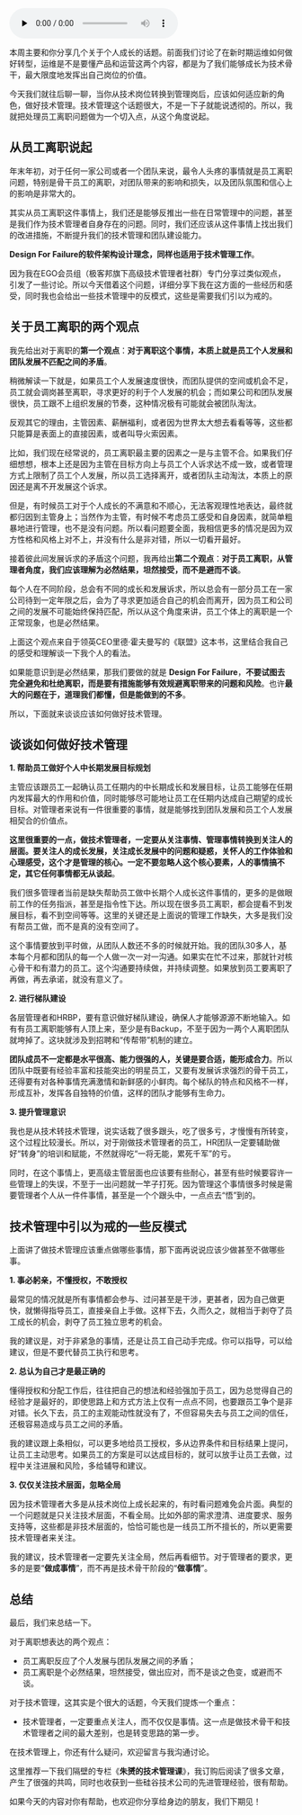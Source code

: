 <audio id="audio" title="41 | 冷静下来想想，员工离职这事真能“防得住”吗？" controls="" preload="none"><source id="mp3" src="https://static001.geekbang.org/resource/audio/1e/a8/1ed2c5218b333207090804e423d1f6a8.mp3"></audio>

本周主要和你分享几个关于个人成长的话题。前面我们讨论了在新时期运维如何做好转型，运维是不是要懂产品和运营这两个内容，都是为了我们能够成长为技术骨干，最大限度地发挥出自己岗位的价值。

今天我们就往后聊一聊，当你从技术岗位转换到管理岗后，应该如何适应新的角色，做好技术管理。技术管理这个话题很大，不是一下子就能说透彻的。所以，我就把处理员工离职问题做为一个切入点，从这个角度说起。

## 从员工离职说起

年末年初，对于任何一家公司或者一个团队来说，最令人头疼的事情就是员工离职问题，特别是骨干员工的离职，对团队带来的影响和损失，以及团队氛围和信心上的影响是非常大的。

其实从员工离职这件事情上，我们还是能够反推出一些在日常管理中的问题，甚至是我们作为技术管理者自身存在的问题。同时，我们还应该从这件事情上找出我们的改进措施，不断提升我们的技术管理和团队建设能力。

**Design For Failure的软件架构设计理念，同样也适用于技术管理工作**。

因为我在EGO会员组（极客邦旗下高级技术管理者社群）专门分享过类似观点，引发了一些讨论。所以今天借着这个问题，详细分享下我在这方面的一些经历和感受，同时我也会给出一些技术管理中的反模式，这些是需要我们引以为戒的。

## 关于员工离职的两个观点

我先给出对于离职的**第一个观点**：**对于离职这个事情，本质上就是员工个人发展和团队发展不匹配之间的矛盾**。

稍微解读一下就是，如果员工个人发展速度很快，而团队提供的空间或机会不足，员工就会调岗甚至离职，寻求更好的利于个人发展的机会；而如果公司和团队发展很快，员工跟不上组织发展的节奏，这种情况极有可能就会被团队淘汰。

反观其它的理由，主管因素、薪酬福利，或者因为世界太大想去看看等等，这些都只能算是表面上的直接因素，或者叫导火索因素。

比如，我们现在经常说的，员工离职最主要的因素之一是与主管不合。如果我们仔细想想，根本上还是因为主管在目标方向上与员工个人诉求达不成一致，或者管理方式上限制了员工个人发展，所以员工选择离开，或者团队主动淘汰，本质上的原因还是离不开发展这个诉求。

但是，有时候员工对于个人成长的不满意和不顺心，无法客观理性地表达，最终就都归因到主管身上；当然作为主管，有时候不考虑员工感受和自身因素，就简单粗暴地进行管理，也不是没有问题。所以看问题要全面，我相信更多的情况是因为双方性格和风格上对不上，并没有什么是非对错，所以一切看开最好。

接着彼此间发展诉求的矛盾这个问题，我再给出**第二个观点**：**对于员工离职，从管理者角度，我们应该理解为必然结果，坦然接受，而不是避而不谈**。

每个人在不同阶段，总会有不同的成长和发展诉求，所以总会有一部分员工在一家公司待到一定年限之后，会为了寻求更加适合自己的机会而离开，因为员工和公司之间的发展不可能始终保持匹配，所以从这个角度来讲，员工个体上的离职是一个正常现象，也是必然结果。

上面这个观点来自于领英CEO里德·霍夫曼写的《联盟》这本书，这里结合我自己的感受和理解谈一下我个人的看法。

如果能意识到是必然结果，那我们要做的就是 **Design For Failure**，**不要试图去完全避免和杜绝离职，而是要有措施能够有效规避离职带来的问题和风险**。也许**最大的问题在于，道理我们都懂，但是能做到的不多**。

所以，下面就来谈谈应该如何做好技术管理。

## 谈谈如何做好技术管理

**1. 帮助员工做好个人中长期发展目标规划**

主管应该跟员工一起确认员工任期内的中长期成长和发展目标，让员工能够在任期内发挥最大的作用和价值，同时能够尽可能地让员工在任期内达成自己期望的成长目标。对管理者来说有一件很重要的事情，就是能够找到团队发展和员工个人发展相契合的价值点。

**这里很重要的一点，做技术管理者，一定要从关注事情、管理事情转换到关注人的层面。要关注人的成长发展，关注成长发展中的问题和疑惑，关怀人的工作体验和心理感受，这个才是管理的核心。一定不要忽略人这个核心要素，人的事情搞不定，其它任何事情都无从谈起**。

我们很多管理者当前是缺失帮助员工做中长期个人成长这件事情的，更多的是做眼前工作的任务指派，甚至是指令性下达。所以现在很多员工离职，都会提看不到发展目标，看不到空间等等。这里的关键还是上面说的管理工作缺失，大多是我们没有帮员工做，而不是真的没有空间了。

这个事情要放到平时做，从团队人数还不多的时候就开始。我的团队30多人，基本每个月都和团队的每一个人做一次一对一沟通。如果实在忙不过来，那就针对核心骨干和有潜力的员工。这个沟通要持续做，并持续调整。如果放到员工要离职了再做，再去承诺，就没有意义了。

**2. 进行梯队建设**

各层管理者和HRBP，要有意识做好梯队建设，确保人才能够源源不断地输入。如有有员工离职能够有人顶上来，至少是有Backup，不至于因为一两个人离职团队就垮掉了。这块就涉及到招聘和“传帮带”机制的建立。

**团队成员不一定都是水平很高、能力很强的人，关键是要合适，能形成合力**。所以团队中既要有经验丰富和技能突出的明星员工，又要有发展诉求强烈的骨干员工，还得要有对各种事情充满激情和新鲜感的小鲜肉。每个梯队的特点和风格不一样，形成互补，发挥各自独特的价值，这样的团队才能够有生命力。

**3. 提升管理意识**

我也是从技术转技术管理，说实话栽了很多跟头，吃了很多亏，才慢慢有所转变，这个过程比较漫长。所以，对于刚做技术管理者的员工，HR团队一定要辅助做好“转身”的培训和赋能，不然就得吃“一将无能，累死千军”的亏。

同时，在这个事情上，更高级主管层面也应该要有些耐心，甚至有些时候要容许一些管理上的失误，不至于一出问题就一竿子打死。因为管理这个事情很多时候是需要管理者个人从一件件事情，甚至是一个个跟头中，一点点去“悟”到的。

## 技术管理中引以为戒的一些反模式

上面讲了做技术管理应该重点做哪些事情，那下面再说说应该少做甚至不做哪些事。

**1. 事必躬亲，不懂授权，不敢授权**

最常见的情况就是所有事情都会参与、过问甚至是干涉，更甚者，因为自己做更快，就懒得指导员工，直接亲自上手做。这样下去，久而久之，就相当于剥夺了员工成长的机会，剥夺了员工独立思考的机会。

我的建议是，对于非紧急的事情，还是让员工自己动手完成。你可以指导，可以给建议，但是不要代替员工执行和思考。

**2. 总认为自己才是最正确的**

懂得授权和分配工作后，往往把自己的想法和经验强加于员工，因为总觉得自己的经验才是最好的，即使思路上和方式方法上仅有一点点不同，也要跟员工争个是非对错。长久下去，员工的主观能动性就没有了，不但容易失去与员工之间的信任，还极容易造成与员工之间的矛盾。

我的建议跟上条相似，可以更多地给员工授权，多从边界条件和目标结果上提问，让员工主动思考。如果员工的方案是可以达成目标的，就可以放手让员工去做，过程中关注进展和风险，多给辅导和建议。

**3. 仅仅关注技术层面，忽略全局**

因为技术管理者大多是从技术岗位上成长起来的，有时看问题难免会片面。典型的一个问题就是只关注技术层面，不看全局。比如外部的需求澄清、进度要求、服务支持等，这些都是非技术层面的，恰恰可能也是一线员工所不擅长的，所以更需要技术管理者来关注。

我的建议，技术管理者一定要先关注全局，然后再看细节。对于管理者的要求，更多的是要“**做成事情**”，而不再是技术骨干阶段的“**做事情**”。

## 总结

最后，我们来总结一下。

对于离职想表达的两个观点：

- 员工离职反应了个人发展与团队发展之间的矛盾；
- 员工离职是个必然结果，坦然接受，做出应对，而不是谈之色变，或避而不谈。

对于技术管理，这其实是个很大的话题，今天我们提炼一个重点：

- 技术管理者，一定要重点关注人，而不仅仅是事情。这一点是做技术骨干和技术管理者之间的最大差别，也是转变思路的第一步。

在技术管理上，你还有什么疑问，欢迎留言与我沟通讨论。

这里推荐一下我们隔壁的专栏《**朱赟的技术管理课**》，我订购后阅读了很多文章，产生了很强的共鸣，同时也收获到一些硅谷技术公司的先进管理经验，很有帮助。

如果今天的内容对你有帮助，也欢迎你分享给身边的朋友，我们下期见！


